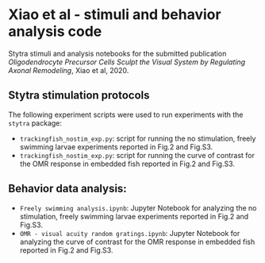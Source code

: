 # Xiao et al - stimuli and behavior analysis code
Stytra stimuli and analysis notebooks for the submitted publication _Oligodendrocyte Precursor Cells Sculpt the Visual System by Regulating Axonal Remodeling_, Xiao et al, 2020.

## Stytra stimulation protocols
The following experiment scripts were used to run experiments with the `stytra` package:
 - `trackingfish_nostim_exp.py`: script for running the no stimulation, freely swimming larvae experiments reported in Fig.2 and Fig.S3.
 - `trackingfish_nostim_exp.py`: script for running the curve of contrast for the OMR response in embedded fish reported in Fig.2 and Fig.S3.
 
 ## Behavior data analysis:
 - `Freely swimming analysis.ipynb`: Jupyter Notebook for analyzing the no stimulation, freely swimming larvae experiments reported in Fig.2 and Fig.S3.
 - `OMR - visual acuity random gratings.ipynb`: Jupyter Notebook for analyzing the curve of contrast for the OMR response in embedded fish reported in Fig.2 and Fig.S3.

